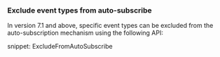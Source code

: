 ### Exclude event types from auto-subscribe

In version 7.1 and above, specific event types can be excluded from the auto-subscription mechanism using the following API:

snippet: ExcludeFromAutoSubscribe
